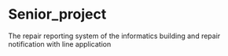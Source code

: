 # Senior_project
The repair reporting system of the informatics building and repair notification with line application
